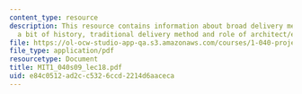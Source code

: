 ```yaml
---
content_type: resource
description: This resource contains information about broad delivery method space,
  a bit of history, traditional delivery method and role of architect/engineer.
file: https://ol-ocw-studio-app-qa.s3.amazonaws.com/courses/1-040-project-management-spring-2009/e84c0512ad2cc5326ccd2214d6aaceca_MIT1_040s09_lec18.pdf
file_type: application/pdf
resourcetype: Document
title: MIT1_040s09_lec18.pdf
uid: e84c0512-ad2c-c532-6ccd-2214d6aaceca
---
```

